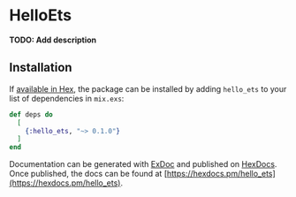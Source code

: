 # HelloEts

**TODO: Add description**

## Installation

If [available in Hex](https://hex.pm/docs/publish), the package can be installed
by adding `hello_ets` to your list of dependencies in `mix.exs`:

```elixir
def deps do
  [
    {:hello_ets, "~> 0.1.0"}
  ]
end
```

Documentation can be generated with [ExDoc](https://github.com/elixir-lang/ex_doc)
and published on [HexDocs](https://hexdocs.pm). Once published, the docs can
be found at [https://hexdocs.pm/hello_ets](https://hexdocs.pm/hello_ets).

